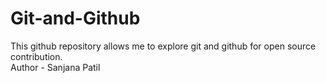 # Git-and-Github
This github repository allows me to explore git and github for open source contribution.
<br>
Author - Sanjana Patil

